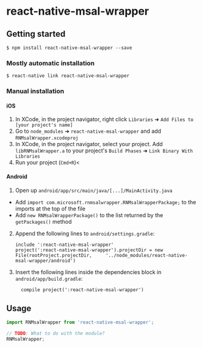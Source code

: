 
# react-native-msal-wrapper

## Getting started

`$ npm install react-native-msal-wrapper --save`

### Mostly automatic installation

`$ react-native link react-native-msal-wrapper`

### Manual installation


#### iOS

1. In XCode, in the project navigator, right click `Libraries` ➜ `Add Files to [your project's name]`
2. Go to `node_modules` ➜ `react-native-msal-wrapper` and add `RNMsalWrapper.xcodeproj`
3. In XCode, in the project navigator, select your project. Add `libRNMsalWrapper.a` to your project's `Build Phases` ➜ `Link Binary With Libraries`
4. Run your project (`Cmd+R`)<

#### Android

1. Open up `android/app/src/main/java/[...]/MainActivity.java`
  - Add `import com.microsoft.rnmsalwrapper.RNMsalWrapperPackage;` to the imports at the top of the file
  - Add `new RNMsalWrapperPackage()` to the list returned by the `getPackages()` method
2. Append the following lines to `android/settings.gradle`:
  	```
  	include ':react-native-msal-wrapper'
  	project(':react-native-msal-wrapper').projectDir = new File(rootProject.projectDir, 	'../node_modules/react-native-msal-wrapper/android')
  	```
3. Insert the following lines inside the dependencies block in `android/app/build.gradle`:
  	```
      compile project(':react-native-msal-wrapper')
  	```


## Usage
```javascript
import RNMsalWrapper from 'react-native-msal-wrapper';

// TODO: What to do with the module?
RNMsalWrapper;
```
  